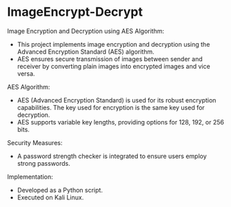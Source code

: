 # ImageEncrypt-Decrypt

Image Encryption and Decryption using AES Algorithm:

* This project implements image encryption and decryption using the Advanced Encryption Standard (AES) algorithm. 
* AES ensures secure transmission of images between sender and receiver by converting plain images into encrypted images and vice versa.

AES Algorithm:

* AES (Advanced Encryption Standard) is used for its robust encryption capabilities.
 The key used for encryption is the same key used for decryption.
* AES supports variable key lengths, providing options for 128, 192, or 256 bits.

Security Measures:

* A password strength checker is integrated to ensure users employ strong passwords.

Implementation:

* Developed as a Python script.
* Executed on Kali Linux.
